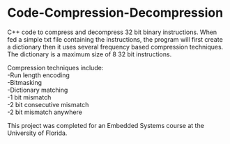# Code-Compression-Decompression
C++ code to compress and decompress 32 bit binary instructions. When fed a simple txt file containing the instructions, the program will first create a dictionary then it uses several frequency based compression techniques. The dictionary is a maximum size of 8 32 bit instructions.  
  
Compression techniques include:  
  -Run length encoding  
  -Bitmasking  
  -Dictionary matching  
  -1 bit mismatch  
  -2 bit consecutive mismatch  
  -2 bit mismatch anywhere  
  
This project was completed for an Embedded Systems course at the University of Florida.  

